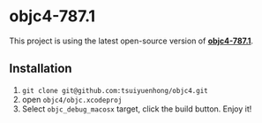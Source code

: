 # objc4-787.1

This project is using the latest open-source version of **[objc4-787.1](https://opensource.apple.com/source/objc4/objc4-787.1/)**.



## Installation

1. ``` git clone git@github.com:tsuiyuenhong/objc4.git ```
2. open `objc4/objc.xcodeproj`
3. Select `objc_debug_macosx` target, click the build button. Enjoy it!
